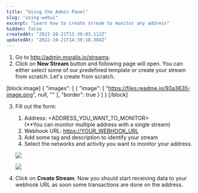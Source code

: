 ```yaml
---
title: "Using the Admin Panel"
slug: "using-webui"
excerpt: "Learn how to create stream to monitor any address"
hidden: false
createdAt: "2022-10-21T12:39:03.112Z"
updatedAt: "2022-10-21T14:39:18.304Z"
---
```

1. Go to <http://admin.moralis.io/streams>.
2. Click on **New Stream** button and following page will open. You can either select some of our predefined template or create your stream from scratch. Let's create from scratch.

[block:image]
{
  "images": [
    {
      "image": [
        "https://files.readme.io/93a3635-image.png",
        null,
        ""
      ],
      "border": true
    }
  ]
}
[/block]



3. Fill out the form:

   1. Address: \<ADDRESS_YOU_WANT_TO_MONITOR>  
      (\*\*You can monitor multiple address with a single stream)
   2. Webhook URL: <https://YOUR_WEBHOOK_URL>
   3. Add some tag and description to identify your stream
   4. Select the networks and activity you want to monitor your address.

   ![](https://files.readme.io/05d7960-image.png)

   ![](https://files.readme.io/98f3f0c-image.png)

4. Click on **Create Stream**. Now you should start receiving data to your webhook URL as soon some transactions are done on the address.